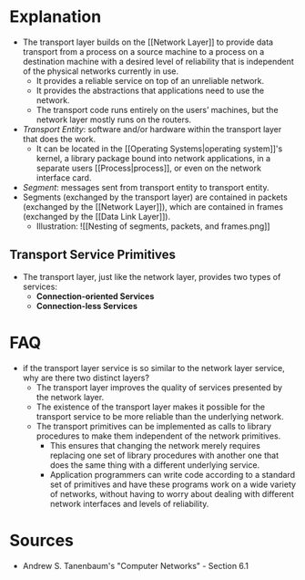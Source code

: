 # Explanation
- The transport layer builds on the [[Network Layer]] to provide data transport from a process on a source machine to a process on a destination machine with a desired level of reliability that is independent of the physical networks currently in use.
	- It provides a reliable service on top of an unreliable network.
	- It provides the abstractions that applications need to use the network.
	- The transport code runs entirely on the users’ machines, but the network layer mostly runs on the routers.
- *Transport Entity*: software and/or hardware within the transport layer that does the work.
	- It can be located in the [[Operating Systems|operating system]]'s kernel, a library package bound into network applications, in a separate users [[Process|process]], or even on the network interface card.
- *Segment*: messages sent from transport entity to transport entity.
- Segments (exchanged by the transport layer) are contained in packets (exchanged by the [[Network Layer]]), which are contained in frames (exchanged by the [[Data Link Layer]]).
	- Illustration: ![[Nesting of segments, packets, and frames.png]]

## Transport Service Primitives
- The transport layer, just like the network layer, provides two types of services:
	- **Connection-oriented Services**
	- **Connection-less Services**

# FAQ
- if the transport layer service is so similar to the network layer service, why are there two distinct layers?
	- The transport layer improves the quality of services presented by the network layer.
	- The existence of the transport layer makes it possible for the transport service to be more reliable than the underlying network.
	- The transport primitives can be implemented as calls to library procedures to make them independent of the network primitives.
		- This ensures that changing the network merely requires replacing one set of library procedures with another one that does the same thing with a different underlying service.
		- Application programmers can write code according to a standard set of primitives and have these programs work on a wide variety of networks, without having to worry about dealing with different network interfaces and levels of reliability.

# Sources
- Andrew S. Tanenbaum's "Computer Networks" - Section 6.1
